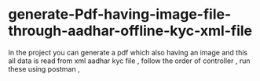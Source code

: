 # generate-Pdf-having-image-file-through-aadhar-offline-kyc-xml-file
In the project you can generate a pdf which also having an image and this all data is read from xml aadhar kyc file , follow the order of controller  , run these using postman , 
